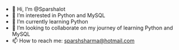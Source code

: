 - 👋 Hi, I’m @Sparshalot
- 👀 I’m interested in Python and MySQL
- 🌱 I’m currently learning Python
- 💞️ I’m looking to collaborate on my journey of learning Python and MySQL
- 📫 How to reach me: sparshsharma@hotmail.com

<!---
Sparshalot/Sparshalot is a ✨ special ✨ repository because its `README.md` (this file) appears on your GitHub profile.
You can click the Preview link to take a look at your changes.
--->
